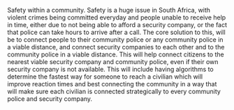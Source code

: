 Safety within a community.
Safety is a huge issue in South Africa, with violent crimes being committed everyday and people unable to receive help in time, either due to not being able to afford a security company, or the fact that police can take hours to arrive after a call.
The core solution to this, will be to connect people to their community police or any community police in a viable distance, and connect security companies to each other and to the community police in a viable distance.
This will help connect citizens to the nearest viable security company and community police, even if their own security company is not available. This will include having algorithms to determine the fastest way for someone to reach a civilian which will improve reaction times and best connecting the community in a way that will make sure each civilian is connected strategically to every community police and security company.


